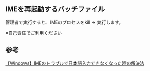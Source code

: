## IMEを再起動するバッチファイル

管理者で実行すると、IMEのプロセスをkill -> 実行します。

※自己責任でご利用ください

## 参考

[【Windows】IMEのトラブルで日本語入力できなくなった時の解決法](https://qiita.com/_masa_u/items/b2e9c07f51a909c6e9b8) 